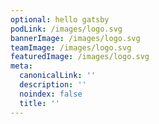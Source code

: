 ```yaml
---
optional: hello gatsby
podLink: /images/logo.svg
bannerImage: /images/logo.svg
teamImage: /images/logo.svg
featuredImage: /images/logo.svg
meta:
  canonicalLink: ''
  description: ''
  noindex: false
  title: ''
---
```


<!--Use this to force Gatsby to deal with optional images-->
